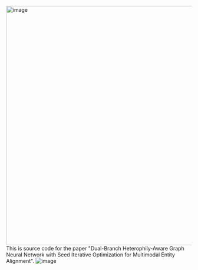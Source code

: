 <img width="1298" height="648" alt="image" src="https://github.com/user-attachments/assets/c3e649fc-d4e1-4c0c-824b-ff16aaa3d9f7" />This is source code for the paper "Dual-Branch Heterophily-Aware Graph Neural Network with Seed Iterative Optimization for Multimodal Entity Alignment".
![image](图片路径)
